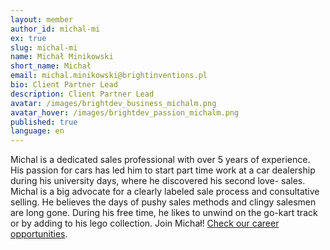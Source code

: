 ```yaml
---
layout: member
author_id: michal-mi
ex: true
slug: michal-mi
name: Michał Minikowski
short_name: Michał
email: michal.minikowski@brightinventions.pl
bio: Client Partner Lead
description: Client Partner Lead
avatar: /images/brightdev_business_michalm.png
avatar_hover: /images/brightdev_passion_michalm.png
published: true
language: en
---
```

Michal is a dedicated sales professional with over 5 years of experience. His passion for cars has led him to start part time work at a car dealership during his university days, where he discovered his second love- sales. Michal is a big advocate for a clearly labeled sale process and consultative selling. He believes the days of pushy sales methods and clingy salesmen are long gone. During his free time, he likes to unwind on the go-kart track or by adding to his lego collection. Join Michał! [Check our career opportunities](https://brightinventions.pl/career).